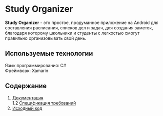 # Study Organizer
**Study Organizer** - это простое, продуманное приложение на Android для составления расписания, списков дел и задач, для создания заметок, благодаря которому школьники и студенты с легкостью смогут правильно организовывать свой день. 

## Используемые технологии

Язык программирования: C#  
Фреймворк: Xamarin


## Содержание

1. [Документация](https://github.com/BrushkouMatvey/Study-Organizer/tree/master/docs/Requirements)  
1.2 [Спецификация требований](https://github.com/BrushkouMatvey/Study-Organizer/blob/master/docs/Requirements/Requirements.md) 
1. [Исходный код]()

